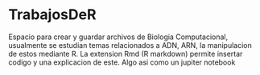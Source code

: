 # TrabajosDeR
Espacio para crear y guardar archivos de Biologia Computacional, usualmente se estudian temas relacionados a ADN, ARN, la manipulacion de estos mediante R. La extension Rmd (R markdown) permite insertar codigo y una explicacion de este. Algo asi como un jupiter notebook
